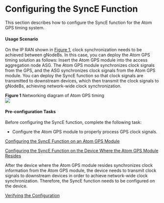 Configuring the SyncE Function
==============================

This section describes how to configure the SyncE function for the Atom GPS timing system.

#### Usage Scenario

On the IP RAN shown in [Figure 1](#EN-US_TASK_0000001825721077__fig_dc_ne_gps-sfp_cfg_900301), clock synchronization needs to be achieved between gNodeBs. In this case, you can deploy the Atom GPS timing solution as follows: Insert the Atom GPS module into the access aggregation node ASG. The Atom GPS module synchronizes clock signals from the GPS, and the ASG synchronizes clock signals from the Atom GPS module. You can deploy the SyncE function so that clock signals are transmitted to downstream devices, which then transmit the clock signals to gNodeBs, achieving network-wide clock synchronization.

**Figure 1** Networking diagram of Atom GPS timing  
![](figure/en-us_image_0000001779081238.png)

#### Pre-configuration Tasks

Before configuring the SyncE function, complete the following task:

* Configure the Atom GPS module to properly process GPS clock signals.


[Configuring the SyncE Function on an Atom GPS Module](../../../../software/nev8r10_vrpv8r16/user/ne/dc_ne_gps-sfp_cfg_9006.html)



[Configuring the SyncE Function on the Device Where the Atom GPS Module Resides](../../../../software/nev8r10_vrpv8r16/user/ne/dc_ne_gps-sfp_cfg_9007.html)

After the device where the Atom GPS module resides synchronizes clock information from the Atom GPS module, the device needs to transmit clock signals to downstream devices in order to achieve network-wide clock synchronization. Therefore, the SyncE function needs to be configured on the device.

[Verifying the Configuration](../../../../software/nev8r10_vrpv8r16/user/ne/dc_ne_gps-sfp_cfg_9008.html)